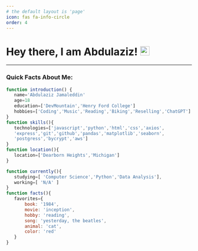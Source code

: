```yaml
---
# the default layout is 'page'
icon: fas fa-info-circle
order: 4
---
```


# Hey there, I am Abdulaziz! <img src="https://media.giphy.com/media/hvRJCLFzcasrR4ia7z/giphy.gif" width="25px">


___
### Quick Facts About Me:

 ```javascript
 function introduction() {  
	name='Abdulaziz Jamaleddin'
	age=18
	education=['DevMountain','Henry Ford College']
	hobbies=['Coding','Music','Reading','Biking','Reselling','ChatGPT']
}
 function skills(){
    technologies=['javascript','python','html','css','axios',
    'express','git','github','pandas','matplotlib','seaborn',
    'postgress','bycrypt','aws']
 }
 function location(){
	location=['Dearborn Heights','Michigan']
}

 function currently(){
	studying=[ 'Computer Science','Python','Data Analysis'],
    working=[ 'N/A' ]
}
 function facts(){
    favorites={
        book: '1984',
        movie: 'inception',
        hobby: 'reading',
        song: 'yesterday, the beatles',
        animal: 'cat',
        color: 'red'
    }
}
```

